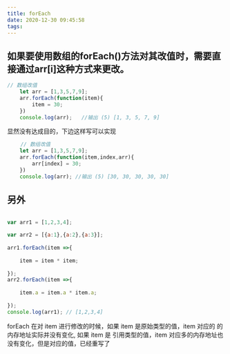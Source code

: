 ```yaml
---
title: forEach
date: 2020-12-30 09:45:58
tags:
---
```

## 如果要使用数组的forEach()方法对其改值时，需要直接通过arr[i]这种方式来更改。
```js
// 数组改值
    let arr = [1,3,5,7,9];
    arr.forEach(function(item){
        item = 30;
    })
    console.log(arr);   //输出 (5) [1, 3, 5, 7, 9]
```
显然没有达成目的，下边这样写可以实现
```js
　　 // 数组改值
    let arr = [1,3,5,7,9];
    arr.forEach(function(item,index,arr){
        arr[index] = 30;
    })
    console.log(arr); //输出 (5) [30, 30, 30, 30, 30]
```

## 另外
```js

var arr1 = [1,2,3,4];
 
var arr2 = [{a:1},{a:2},{a:3}];
 
arr1.forEach(item =>{
 
    item = item * item;
 
});
arr2.forEach(item =>{
 
    item.a = item.a * item.a;
 
});
console.log(arr1); // [1,2,3,4]
 ```
 forEach 在对 item 进行修改的时候，如果 item 是原始类型的值，item 对应的 的内存地址实际并没有变化,
如果 item 是 引用类型的值，item 对应多的内存地址也没有变化，但是对应的值，已经重写了

